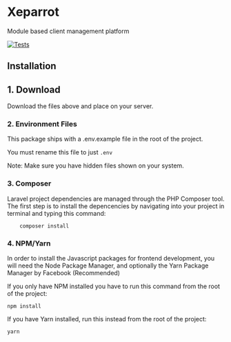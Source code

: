# Xeparrot
Module based client management platform

[![Tests](https://github.com/Xeparrot/xeparrot/actions/workflows/main.yml/badge.svg)](https://github.com/Xeparrot/xeparrot/actions/workflows/main.yml)


 

## Installation

## 1. Download
Download the files above and place on your server.

### 2. Environment Files
This package ships with a .env.example file in the root of the project.

You must rename this file to just `.env`

Note: Make sure you have hidden files shown on your system.

### 3. Composer
Laravel project dependencies are managed through the PHP Composer tool. The first step is to install the depencencies by navigating into your project in terminal and typing this command:

        composer install

### 4. NPM/Yarn

In order to install the Javascript packages for frontend development, you will need the Node Package Manager, and optionally the Yarn Package Manager by Facebook (Recommended)

If you only have NPM installed you have to run this command from the root of the project:

    npm install

If you have Yarn installed, run this instead from the root of the project:

    yarn
    